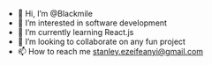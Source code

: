 - 👋 Hi, I’m @Blackmile
- 👀 I’m interested in software development
- 🌱 I’m currently learning React.js
- 💞️ I’m looking to collaborate on any fun project
- 📫 How to reach me stanley.ezeifeanyi@gmail.com

<!---
Blackmile/Blackmile is a ✨ special ✨ repository because its `README.md` (this file) appears on your GitHub profile.
You can click the Preview link to take a look at your changes.
--->
